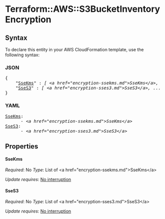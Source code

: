 # Terraform::AWS::S3BucketInventory Encryption

## Syntax

To declare this entity in your AWS CloudFormation template, use the following syntax:

### JSON

<pre>
{
    "<a href="#ssekms" title="SseKms">SseKms</a>" : <i>[ &lt;a href=&#34;encryption-ssekms.md&#34;&gt;SseKms&lt;/a&gt;, ... ]</i>,
    "<a href="#sses3" title="SseS3">SseS3</a>" : <i>[ &lt;a href=&#34;encryption-sses3.md&#34;&gt;SseS3&lt;/a&gt;, ... ]</i>
}
</pre>

### YAML

<pre>
<a href="#ssekms" title="SseKms">SseKms</a>: <i>
      - &lt;a href=&#34;encryption-ssekms.md&#34;&gt;SseKms&lt;/a&gt;</i>
<a href="#sses3" title="SseS3">SseS3</a>: <i>
      - &lt;a href=&#34;encryption-sses3.md&#34;&gt;SseS3&lt;/a&gt;</i>
</pre>

## Properties

#### SseKms

_Required_: No
_Type_: List of &lt;a href=&#34;encryption-ssekms.md&#34;&gt;SseKms&lt;/a&gt;

_Update requires_: [No interruption](https://docs.aws.amazon.com/AWSCloudFormation/latest/UserGuide/using-cfn-updating-stacks-update-behaviors.html#update-no-interrupt)

#### SseS3

_Required_: No
_Type_: List of &lt;a href=&#34;encryption-sses3.md&#34;&gt;SseS3&lt;/a&gt;

_Update requires_: [No interruption](https://docs.aws.amazon.com/AWSCloudFormation/latest/UserGuide/using-cfn-updating-stacks-update-behaviors.html#update-no-interrupt)

